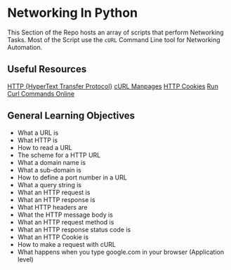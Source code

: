 # Networking In Python
This Section of the Repo hosts an array of scripts that perform Networking Tasks. Most of the Script use the `cURL` Command Line tool for Networking Automation.

## Useful Resources
[HTTP {HyperText Transfer Protocol}](https://www3.ntu.edu.sg/home/ehchua/programming/webprogramming/HTTP_Basics.html)
[cURL Manpages](https://curl.se/docs/manpage.html)
[HTTP Cookies](https://developer.mozilla.org/en-US/docs/Web/HTTP/Cookies)
[Run Curl Commands Online](https://reqbin.com/curl)

## General Learning Objectives
* What a URL is
* What HTTP is
* How to read a URL
* The scheme for a HTTP URL
* What a domain name is
* What a sub-domain is
* How to define a port number in a URL
* What a query string is
* What an HTTP request is
* What an HTTP response is
* What HTTP headers are
* What the HTTP message body is
* What an HTTP request method is
* What an HTTP response status code is
* What an HTTP Cookie is
* How to make a request with cURL
* What happens when you type google.com in your browser (Application level)

